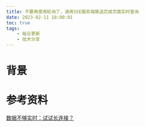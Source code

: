 ```yaml
---
title: 不要再使用轮询了，请用SSE服务端推送完成页面实时查询
date: 2023-02-11 18:00:01
toc: true
tags:
    - 每日更新
    - 技术分享
---
```


# 背景


# 参考资料
[数据不够实时：试试长连接？](https://mp.weixin.qq.com/s/K8g2PNO4Ixc1LrUafXunPQ)
